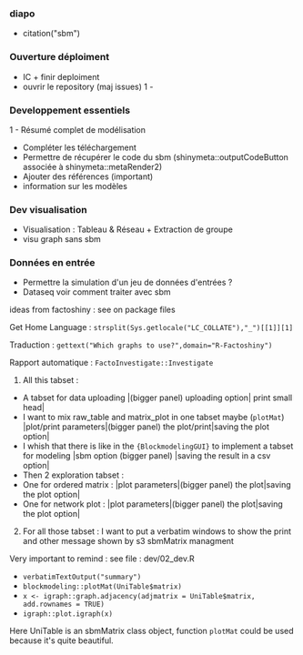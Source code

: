 ### diapo

- citation("sbm")


### Ouverture déploiment

- IC + finir deploiment
- ouvrir le repository (maj issues)
1 - 

### Developpement essentiels

1 - Résumé complet de modélisation 
- Compléter les téléchargement
- Permettre de récupérer le code du sbm (shinymeta::outputCodeButton associée à shinymeta::metaRender2)
- Ajouter des références (important)
- information sur les modèles


### Dev visualisation

- Visualisation : Tableau & Réseau + Extraction de groupe
- visu graph sans sbm

### Données en entrée

- Permettre la simulation d'un jeu de données d'entrées ?
- Dataseq voir comment traiter avec sbm









ideas from factoshiny : see on package files

Get Home Language : `strsplit(Sys.getlocale("LC_COLLATE"),"_")[[1]][1]` 

Traduction : `gettext("Which graphs to use?",domain="R-Factoshiny")` 

Rapport automatique : `FactoInvestigate::Investigate` 





1.  All this tabset :
 -   A tabset for data uploading
 \|(bigger panel) uploading option\| print small head\|
 -   I want to mix raw_table and matrix_plot in one tabset maybe (`plotMat`)
 \|plot/print parameters\|(bigger panel) the plot/print\|saving the plot option\|
 -   I whish that there is like in the `{BlockmodelingGUI}` to implement a tabset for modeling
 \|sbm option (bigger panel) \|saving the result in a csv option\|
 -   Then 2 exploration tabset :
 - One for ordered matrix :
 \|plot parameters\|(bigger panel) the plot\|saving the plot option\|
 - One for network plot :
 \|plot parameters\|(bigger panel) the plot\|saving the plot option\|

2.  For all those tabset :
 I want to put a verbatim windows to show the print and other message shown by s3 sbmMatrix managment

Very important to remind : see file : dev/02_dev.R
 - `verbatimTextOutput("summary")`
 - `blockmodeling::plotMat(UniTable$matrix)`
 - `x <- igraph::graph.adjacency(adjmatrix = UniTable$matrix, add.rownames = TRUE)`
 - `igraph::plot.igraph(x)`

Here UniTable is an sbmMatrix class object, function `plotMat` could be used because it's quite beautiful.

